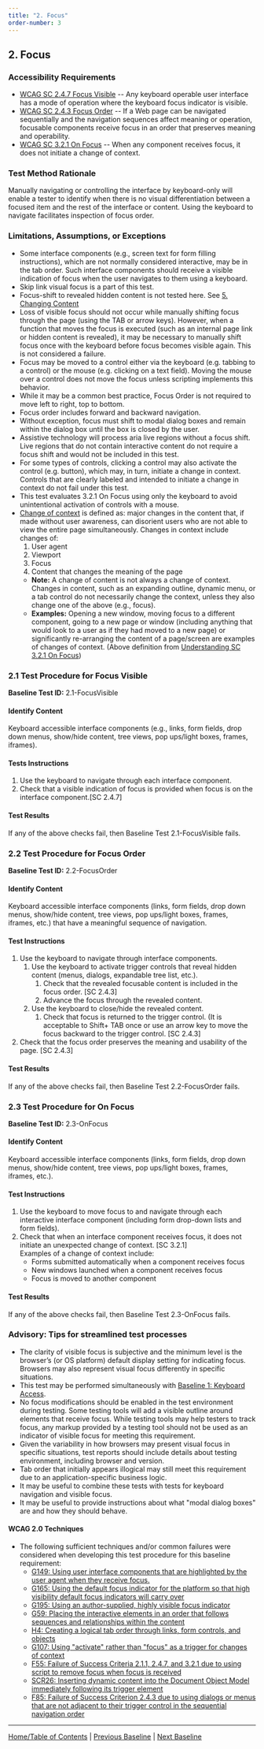 ```yaml
---
title: "2. Focus"
order-number: 3
---
```

## 2. Focus

### Accessibility Requirements

-   [WCAG SC 2.4.7 Focus Visible](https://www.w3.org/TR/UNDERSTANDING-WCAG20/navigation-mechanisms-focus-visible.html) -- Any keyboard operable user interface has a mode of operation where the keyboard focus indicator is visible.
-   [WCAG SC 2.4.3 Focus Order](https://www.w3.org/TR/UNDERSTANDING-WCAG20/navigation-mechanisms-focus-order.html) -- If a Web page can be navigated sequentially and the navigation sequences affect meaning or operation, focusable components receive focus in an order that preserves meaning and operability.
-   [WCAG SC 3.2.1 On Focus](http://www.w3.org/TR/UNDERSTANDING-WCAG20/consistent-behavior-receive-focus.html) -- When any component receives focus, it does not initiate a change of context.

### Test Method Rationale

Manually navigating or controlling the interface by keyboard-only will enable a tester to identify when there is no visual differentiation between a focused item and the rest of the interface or content. Using the keyboard to navigate facilitates inspection of focus order.

### Limitations, Assumptions, or Exceptions

-   Some interface components (e.g., screen text for form filling instructions), which are not normally considered interactive, may be in the tab order. Such interface components should receive a visible indication of focus when the user navigates to them using a keyboard.
-   Skip link visual focus is a part of this test.
-   Focus-shift to revealed hidden content is not tested here. See [5. Changing Content](05Changing)
-   Loss of visible focus should not occur while manually shifting focus through the page (using the TAB or arrow keys). However, when a function that moves the focus is executed (such as an internal page link or hidden content is revealed), it may be necessary to manually shift focus once with the keyboard before focus becomes visible again. This is not considered a failure.
-   Focus may be moved to a control either via the keyboard (e.g. tabbing to a control) or the mouse (e.g. clicking on a text field). Moving the mouse over a control does not move the focus unless scripting implements this behavior.
-   While it may be a common best practice, Focus Order is not required to move left to right, top to bottom.
-   Focus order includes forward and backward navigation.
-   Without exception, focus must shift to modal dialog boxes and remain within the dialog box until the box is closed by the user.
-   Assistive technology will process aria live regions without a focus shift. Live regions that do not contain interactive content do not require a focus shift and would not be included in this test.
-   For some types of controls, clicking a control may also activate the control (e.g. button), which may, in turn, initiate a change in context. Controls that are clearly labeled and intended to initiate a change in context do not fail under this test.
-   This test evaluates 3.2.1 On Focus using only the keyboard to avoid unintentional activation of controls with a mouse.
-   [Change of context](https://www.w3.org/TR/UNDERSTANDING-WCAG20/consistent-behavior-receive-focus.html#context-changedef) is defined as: major changes in the content that, if made without user awareness, can disorient users who are not able to view the entire page simultaneously. Changes in context include changes of:
    1.  User agent
    2.  Viewport
    3.  Focus
    4.  Content that changes the meaning of the page
    -   **Note:** A change of content is not always a change of context. Changes in content, such as an expanding outline, dynamic menu, or a tab control do not necessarily change the context, unless they also change one of the above (e.g., focus).
    -   **Examples:** Opening a new window, moving focus to a different component, going to a new page or window (including anything that would look to a user as if they had moved to a new page) or significantly re-arranging the content of a page/screen are examples of changes of context. (Above definition from [Understanding SC 3.2.1 On Focus](https://www.w3.org/TR/UNDERSTANDING-WCAG20/consistent-behavior-receive-focus.html))

### 2.1 Test Procedure for Focus Visible

**Baseline Test ID:** 2.1-FocusVisible

#### Identify Content
<p id="1IC">Keyboard accessible interface components (e.g., links, form fields, drop down menus, show/hide content, tree views, pop ups/light boxes, frames, iframes).</p>

#### Tests Instructions
<ol id="1TI">
    <li id="1TI-1">Use the keyboard to navigate through each interface component.</li>
    <li id="1TI-2">Check that a visible indication of focus is provided when focus is on the interface component.[SC 2.4.7]</li>
</ol>

#### Test Results
<p id="1TR">If any of the above checks fail, then Baseline Test 2.1-FocusVisible fails.</p>

### 2.2 Test Procedure for Focus Order

**Baseline Test ID:** 2.2-FocusOrder
#### Identify Content
<p id="2IC">Keyboard accessible interface components (links, form fields, drop down menus, show/hide content, tree views, pop ups/light boxes, frames, iframes, etc.) that have a meaningful sequence of navigation.</p>

#### Test Instructions
<ol id="2TI">
    <li id="2TI-1">Use the keyboard to navigate through interface components.
    <ol>
        <li id="2TI-1i">Use the keyboard to activate trigger controls that reveal hidden content (menus, dialogs, expandable tree list, etc.).
        <ol>
            <li id="2TI-1ia">Check that the revealed focusable content is included in the focus order. [SC 2.4.3]</li>
            <li id="2TI-1ib">Advance the focus through the revealed content.</li>
        </ol></li>
        <li id="2TI-1ii">Use the keyboard to close/hide the revealed content.
        <ol>
            <li id="2TI-1iia">Check that focus is returned to the trigger control. (It is acceptable to Shift+ TAB once or use an arrow key to move the focus backward to the trigger control. [SC 2.4.3]</li>
        </ol></li>
    </ol></li>
    <li id="2TI-2">Check that the focus order preserves the meaning and usability of the page. [SC 2.4.3]</li>
</ol>

#### Test Results
<p id="2TR">If any of the above checks fail, then Baseline Test 2.2-FocusOrder fails.</p>

### 2.3 Test Procedure for On Focus

**Baseline Test ID:** 2.3-OnFocus
#### Identify Content
<p id="3IC">Keyboard accessible interface components (links, form fields, drop down menus, show/hide content, tree views, pop ups/light boxes, frames, iframes, etc.).</p>

#### Test Instructions
<ol id="3TI">
    <li id="3TI-1">Use the keyboard to move focus to and navigate through each interactive interface component (including form drop-down lists and form fields).</li>
    <li id="3TI-2">Check that when an interface component receives focus, it does not initiate an unexpected change of context. [SC 3.2.1]<br>
    Examples of a change of context include:
        <ul>
            <li>Forms submitted automatically when a component receives focus</li>
            <li>New windows launched when a component receives focus</li>
            <li>Focus is moved to another component</li>
        </ul></li>
</ol>

#### Test Results
<p id="3TR">If any of the above checks fail, then Baseline Test 2.3-OnFocus fails.</p>

### Advisory: Tips for streamlined test processes

-   The clarity of visible focus is subjective and the minimum level is the browser’s (or OS platform) default display setting for indicating focus. Browsers may also represent visual focus differently in specific situations.
-   This test may be performed simultaneously with [Baseline 1: Keyboard Access](01Keyboard).
-   No focus modifications should be enabled in the test environment during testing. Some testing tools will add a visible outline around elements that receive focus. While testing tools may help testers to track focus, any markup provided by a testing tool should not be used as an indicator of visible focus for meeting this requirement.
-   Given the variability in how browsers may present visual focus in specific situations, test reports should include details about testing environment, including browser and version.
-   Tab order that initially appears illogical may still meet this requirement due to an application-specific business logic.
-   It may be useful to combine these tests with tests for keyboard navigation and visible focus.
-   It may be useful to provide instructions about what "modal dialog boxes" are and how they should behave.

#### WCAG 2.0 Techniques
-   The following sufficient techniques and/or common failures were considered when developing this test procedure for this baseline requirement:
    -   [G149: Using user interface components that are highlighted by the user agent when they receive focus.](http://www.w3.org/TR/WCAG20-TECHS/G149.html)
    -   [G165: Using the default focus indicator for the platform so that high visibility default focus indicators will carry over](https://www.w3.org/TR/WCAG20-TECHS/G165.html)
    -   [G195: Using an author-supplied, highly visible focus indicator](https://www.w3.org/TR/WCAG20-TECHS/G195.html)
    -   [G59: Placing the interactive elements in an order that follows sequences and relationships within the content](http://www.w3.org/TR/WCAG20-TECHS/G59.html)
    -   [H4: Creating a logical tab order through links, form controls, and objects](http://www.w3.org/TR/WCAG20-TECHS/H4.html)
    -   [G107: Using "activate" rather than "focus" as a trigger for changes of context](http://www.w3.org/TR/2016/NOTE-WCAG20-TECHS-20161007/G107)
    -   [F55: Failure of Success Criteria 2.1.1, 2.4.7, and 3.2.1 due to using script to remove focus when focus is received](http://www.w3.org/TR/2016/NOTE-WCAG20-TECHS-20161007/F55)
    -   [SCR26: Inserting dynamic content into the Document Object Model immediately following its trigger element](https://www.w3.org/TR/WCAG20-TECHS/SCR26.html)
    -   [F85: Failure of Success Criterion 2.4.3 due to using dialogs or menus that are not adjacent to their trigger control in the sequential navigation order](https://www.w3.org/TR/WCAG20-TECHS/F85.html)

----------------------------------------
[Home/Table of Contents](index) | [Previous Baseline](01Keyboard) | [Next Baseline](03Noninterference)
